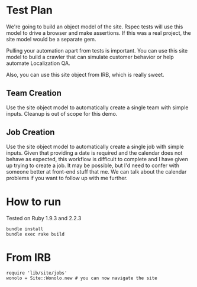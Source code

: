 # Test Plan

We're going to build an object model of the site. Rspec tests will use this model to drive a browser and make assertions.
If this was a real project, the site model would be a separate gem.
 
Pulling your automation apart from tests is important. You can use this site model to build a crawler that can
simulate customer behavior or help automate Localization QA.

Also, you can use this site object from IRB, which is really sweet.

## Team Creation
Use the site object model to automatically create a single team with simple inputs. Cleanup is out of scope for this demo.

## Job Creation
Use the site object model to automatically create a single job with simple inputs. Given that providing a date is required and 
the calendar does not behave as expected, this workflow is difficult to complete and I have given up trying to create a job. 
It may be possible, but I'd need to confer with someone better at front-end stuff that me.
We can talk about the calendar problems if you want to follow up with me further.

# How to run

Tested on Ruby 1.9.3 and 2.2.3

```
bundle install
bundle exec rake build
```

# From IRB
```
require 'lib/site/jobs'
wonolo = Site::Wonolo.new # you can now navigate the site 
```

  
